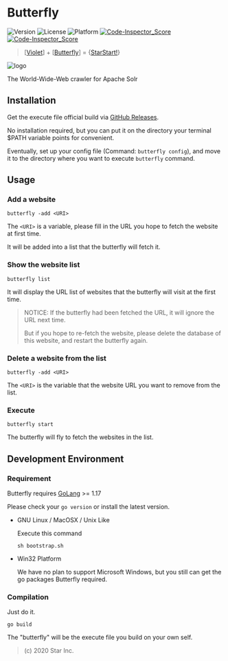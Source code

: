 # Butterfly

![Version](https://img.shields.io/badge/v2-OpenSource-FF00AA.svg) ![License](https://img.shields.io/badge/license-MPL--2.0-FF6600.svg) ![Platform](https://img.shields.io/badge/base_on-StarStart!-11BAFF.svg) [![Code-Inspector_Score](https://www.code-inspector.com/project/5659/score/svg) ![Code-Inspector_Score](https://www.code-inspector.com/project/5659/status/svg)](https://frontend.code-inspector.com/public/project/5659/butterfly/dashboard)

> [[Violet](https://github.com/star-inc/violet)] + [[Butterfly](https://github.com/star-inc/butterfly)] = {[StarStart!](https://start.starinc.xyz)}

![logo](logo.svg)

The World-Wide-Web crawler for Apache Solr

## Installation

Get the execute file official build via [GitHub Releases](https://github.com/star-inc/butterfly/releases).

No installation required,
but you can put it on the directory your terminal $PATH variable points for convenient.

Eventually,
set up your config file (Command: `butterfly config`),
and move it to the directory where you want to execute `butterfly` command.

## Usage

### Add a website

    butterfly -add <URI>

The `<URI>` is a variable, please fill in the URL you hope to fetch the website at first time.

It will be added into a list that the butterfly will fetch it.

### Show the website list

    butterfly list

It will display the URL list of websites that the butterfly will visit at the first time.

> NOTICE: If the butterfly had been fetched the URL, it will ignore the URL next time.
>  
> But if you hope to re-fetch the website, please delete the database of this website,
> and restart the butterfly again.

### Delete a website from the list

    butterfly -add <URI>

The `<URI>` is the variable that the website URL you want to remove from the list.

### Execute

    butterfly start

The butterfly will fly to fetch the websites in the list.

## Development Environment

### Requirement

Butterfly requires [GoLang](https://golang.org/dl) >= 1.17

Please check your `go version` or install the latest version.

- GNU Linux / MacOSX / Unix Like

    Execute this command

    `sh bootstrap.sh`

- Win32 Platform

    We have no plan to support Microsoft Windows,
    but you still can get the go packages Butterfly required.

### Compilation

Just do it.

    go build

The "butterfly" will be the execute file you build on your own self.

> (c) 2020 Star Inc.

